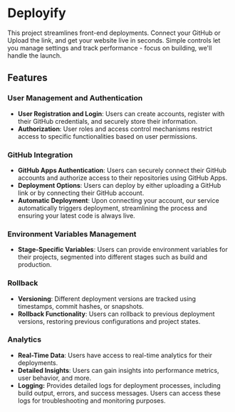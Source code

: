 # Deployify

This project streamlines front-end deployments. Connect your GitHub or Upload the link, and get your website live in seconds.  Simple controls let you manage settings and track performance - focus on building, we'll handle the launch.

## Features

### User Management and Authentication
- **User Registration and Login**: Users can create accounts, register with their GitHub credentials, and securely store their information.
- **Authorization**: User roles and access control mechanisms restrict access to specific functionalities based on user permissions.

### GitHub Integration
- **GitHub Apps Authentication**: Users can securely connect their GitHub accounts and authorize access to their repositories using GitHub Apps.
- **Deployment Options**: Users can deploy by either uploading a GitHub link or by connecting their GitHub account.
- **Automatic Deployment**: Upon connecting your account, our service automatically triggers deployment, streamlining the process and ensuring your latest code is always live.

### Environment Variables Management
- **Stage-Specific Variables**: Users can provide environment variables for their projects, segmented into different stages such as build and production.

### Rollback
- **Versioning**: Different deployment versions are tracked using timestamps, commit hashes, or snapshots.
- **Rollback Functionality**: Users can rollback to previous deployment versions, restoring previous configurations and project states.

### Analytics
- **Real-Time Data**: Users have access to real-time analytics for their deployments.
- **Detailed Insights**: Users can gain insights into performance metrics, user behavior, and more.
- **Logging:**  Provides detailed logs for deployment processes, including build output, errors, and success messages. Users can access these logs for troubleshooting and monitoring purposes. 

